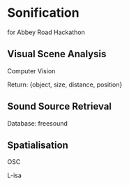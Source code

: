 # Sonification
for Abbey Road Hackathon 

## Visual Scene Analysis
Computer Vision

Return: {object, size, distance, position} 

## Sound Source Retrieval

Database: freesound

## Spatialisation
OSC

L-isa


